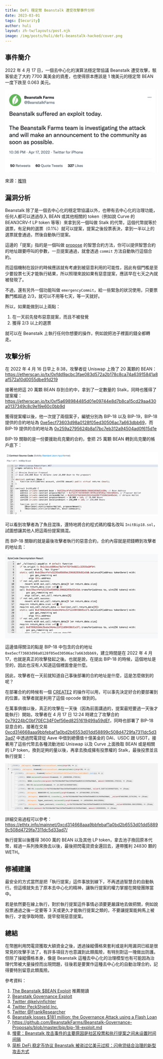 ```yaml
---
title: DeFi 穩定幣 Beanstalk 遭受攻擊事件分析
date: 2023-03-01
tags: [Security]
author: huli
layout: zh-tw/layouts/post.njk
image: /img/posts/huli/defi-beanstalk-hacked/cover.png
---
```


## 事件簡介

<!-- summary -->2022 年 4 月 17 日，一個去中心化的演算法穩定幣協議 Beanstalk 遭受攻擊，駭客偷走了大約 7700 萬美金的資產，也使得原本應該是 1 塊美元的穩定幣 BEAN 一度下跌至 0.063 美元。<!-- summary -->

![twitter](/img/posts/huli/defi-beanstalk-hacked/p1.png)

來源：[推特](https://twitter.com/BeanstalkFarms/status/1515700678454390785)

## 漏洞分析

Beanstalk 除了是一個去中心化的穩定幣協議以外，也帶有去中心化的治理功能，任何人都可以透過存入 BEAN 或其他相關的 token（例如說 Curve 的 BEAN3CRV-f LP token 等等）來拿到另一個叫做 Stalk 的代幣，這個代幣就等於選票，有足夠的選票（0.1%）就可以提案，提案之後投票表決，拿到一半以上的選票就會通過，然後自動執行提案。

這邊的「提案」指的是一個叫做 [propose](https://github.com/BeanstalkFarms/Beanstalk/blob/e9f49910e287e7a7afaa6db8f536b7194728b0af/protocol/contracts/farm/facets/GovernanceFacet/GovernanceFacet.sol#L35) 的智慧合約方法，你可以提供智慧合約的地址跟要呼叫的參數，一旦提案通過，就會透過 `commit` 方法自動執行這個合約。

而這個機制在設計的時候應該就有考慮到被惡意利用的可能性，因此有個門檻是至少要投票七天才能執行結果，所以照理來說如果有惡意提案，應該早在七天之內就被發現了。

不過，還有另外一個功能叫做 `emergencyCommit`，給一些緊急的狀況使用，只要票數門檻超過 2/3，就可以不用等七天，等一天就好。

所以，如果能做到以上兩點：

1. 在一天前先發布惡意提案，而且不被發覺
2. 獲得 2/3 以上的選票

就可以在 Beanstalk 上執行任何你想要的操作，例如說把池子裡面的錢全都轉走。

## 攻擊分析

在 2022 年 4 月 16 日早上 8:38，攻擊者從 Uniswap 上換了 20 萬顆的 BEAN：https://etherscan.io/tx/0xfdd9acbc3fae083d572a2b178c8ca74a63915841a8af572a10d0055dbe91d219

接著他把這 20 萬顆 BEAN 存到合約中，拿到了一定數量的 Stalk，同時也獲得了提案權：https://etherscan.io/tx/0xf5a698984485d01e09744e8d7b8ca15cd29aa430a0137349c8c9e19e60c0bb9d

獲得提案權以後，他一次提了兩個案子，編號分別為 BIP-18 以及 BIP-19，BIP-18 提供的合約地址為 [0xe5ecf73603d98a0128f05ed30506ac7a663dbb69](https://etherscan.io/address/0xe5ecf73603d98a0128f05ed30506ac7a663dbb69#code)，而 BIP-19 提供的合約地址為 [0x259a2795624b8a17bc7eb312a94504ad0f615d1e](https://etherscan.io/address/0x259a2795624b8a17bc7eb312a94504ad0f615d1e#code)

BIP-19 關聯的是一份要援助烏克蘭的合約，會把 25 萬顆 BEAN 轉到烏克蘭的帳戶底下：

![BIP-19](/img/posts/huli/defi-beanstalk-hacked/p2.png)


可以看到攻擊者為了魚目混珠，還特地將合約程式碼的檔名改叫 `InitBip18.sol`，試圖想讓其他人把這兩份提案搞混。

而 BIP-18 關聯的就是最後攻擊者執行的惡意合約，合約內容就是把錢轉到攻擊者的地址去：

![BIP-18](/img/posts/huli/defi-beanstalk-hacked/p3.png)

這邊值得關注的點是 BIP-18 中包含的合約地址 `0xe5ecf73603d98a0128f05ed30506ac7a663dbb69`，建立時間是在 2022 年 4 月 17，也就是真正的攻擊發起之後。也就是說，在提出 BIP-18 的時候，這個地址是空的，因此也沒有人知道這個裡面會是什麼。

因此，攻擊者在一天前就知道自己事後部署的合約地址是什麼，這是怎麼做到的呢？

在部署合約的時候有一個 [CREATE2](https://docs.openzeppelin.com/cli/2.8/deploying-with-create2#create2) 的操作可以用，可以事先決定好合約要部署到的位置，攻擊者就是利用了這個 opcode 做到的。

在萬事俱備以後，真正的攻擊在一天後（因為前面講過的，提案最短要過一天後才能執行）開始，攻擊者在 4 月 17 日 12:24 時建立了攻擊合約 [0x79224bC0bf70EC34F0ef56ed8251619499a59dEf](https://etherscan.io/address/0x79224bc0bf70ec34f0ef56ed8251619499a59def)，同時也部署了 BIP-18 惡意合約，接著在交易 [0xcd314668aaa9bbfebaf1a0bd2b6553d01dd58899c508d4729fa7311dc5d33ad7](https://etherscan.io/tx/0xcd314668aaa9bbfebaf1a0bd2b6553d01dd58899c508d4729fa7311dc5d33ad7) 中透過閃電貸從 Aave 中借到總價值十億美金的 DAI、USDC 跟 USDT，接著用了這些代幣去各種流動池如 Uniswap 以及 Curve 上面換取 BEAN 或是相關的 LP token，換到足夠的量以後，再拿去換成擁有投票權的 Stalk，最後投票並且執行提案：

![proposal](/img/posts/huli/defi-beanstalk-hacked/p4.png)

詳細交易過程可以參考：https://ethtx.info/mainnet/0xcd314668aaa9bbfebaf1a0bd2b6553d01dd58899c508d4729fa7311dc5d33ad7/

執行提案以後獲得 3600 萬的 BEAN 以及其他 LP token，拿去池子換回原本代幣，經過一系列換來換去以後，最後把閃電貸資金還回去，連帶獲利 24830 顆的 WETH。

## 修補建議

最安全的方式當然是把「執行提案」這件事放到線下，不再透過智慧合約自動執行。但這樣就失去了原本去中心化的精神，讓執行提案的權力掌握在開發團隊當中。

若是依然要在線上執行，對於執行提案這件事情必須要更嚴謹地去做把關，例如說投票通過之後一定要等 3 天或更久才能執行提案之類的，不要讓提案能夠馬上被執行，才能爭取時間，提早發現惡意提案。

## 總結

在幣圈利用閃電貸獲取大額資金之後，透過操縱價格來套利或是利用漏洞已經是很常見的攻擊手法了，有許多項目方也意識到此類風險，有特別對這一塊做出防護。但除了操縱價格本身，像是 Beanstalk 這種去中心化的治理模型也有可能因為治理代幣被大量操控而出現問題，往後若是要實作這種去中心化的自動治理合約，記得要特別留意此類風險。


參考資料：

1. [The Beanstalk $BEAN Exploit](259a2795624b8a17bc7eb312a94504ad0f615d1e) 推薦閱讀
2. [Beanstalk Governance Exploit](https://bean.money/blog/beanstalk-governance-exploit)
3. [Twitter @kelvinfichter](https://twitter.com/kelvinfichter/status/1515735674703470595)
4. [Twitter PeckShield Inc.](https://twitter.com/peckshield/status/1515680335769456640)
5. [Twitter @FrankResearcher](https://twitter.com/FrankResearcher/status/1515693895887294466)
6. [Beanstalk losses $181 million: the Governance Attack using a Flash Loan](https://blog.defiyield.app/beanstalk-losses-181-million-the-governance-attack-using-a-flash-loan-7459174dfa8e)
7. https://github.com/BeanstalkFarms/Beanstalk-Governance-Proposals/blob/master/bip/bip-18-exploit.md
8. [慢雾：Beanstalk 攻击事件的主要原因是社区投票和执行提案之间未设置时间间隔](https://www.defidaonews.com/article/6744030)
9. [简析 DeFi 稳定币协议 Beanstalk 被盗过亿美元过程：闪电贷结合治理的新型攻击方式](https://foresightnews.pro/article/detail/2339)